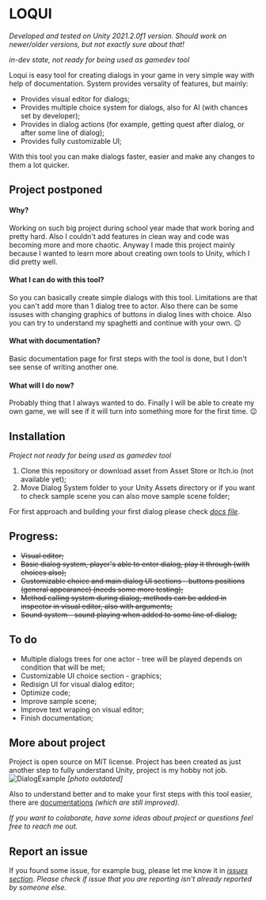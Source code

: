 # LOQUI
*Developed and tested on Unity 2021.2.0f1 version. Should work on newer/older versions, but not exactly sure about that!*

*in-dev state, not ready for being used as gamedev tool*

Loqui is easy tool for creating dialogs in your game in very simple way with help of documentation. System provides versality of features, but mainly:
* Provides visual editor for dialogs;
* Provides multiple choice system for dialogs, also for AI (with chances set by developer);
* Provides in dialog actions (for example, getting quest after dialog, or after some line of dialog);
* Provides fully customizable UI;

With this tool you can make dialogs faster, easier and make any changes to them a lot quicker.

## Project postponed
#### Why? 
Working on such big project during school year made that work boring and pretty hard. Also I couldn't add features in clean way and code was becoming more and more chaotic. Anyway I made this project mainly because I wanted to learn more about creating own tools to Unity, which I did pretty well.
#### What I can do with this tool?
So you can basically create simple dialogs with this tool. Limitations are that you can't add more than 1 dialog tree to actor. Also there can be some issuses with changing graphics of buttons in dialog lines with choice. Also you can try to understand my spaghetti and continue with your own. :wink:
#### What with documentation?
Basic documentation page for first steps with the tool is done, but I don't see sense of writing another one. 
#### What will I do now?
Probably thing that I always wanted to do. Finally I will be able to create my own game, we will see if it will turn into something more for the first time. :wink:

## Installation
*Project not ready for being used as gamedev tool*
1. Clone this repository or download asset from Asset Store or Itch.io (not available yet);
2. Move Dialog System folder to your Unity Assets directory or if you want to check sample scene you can also move sample scene folder;

For first approach and building your first dialog please check [*docs file*](docs/FirstApproach.md). 


## Progress:
* ~~Visual editor;~~
* ~~Basic dialog system, player's able to enter dialog, play it through (with choices also);~~
* ~~Customizable choice and main dialog UI sections - buttons positions (general appearance) (needs some more testing);~~
* ~~Method calling system during dialog, methods can be added in inspector in visual editor, also with arguments;~~
* ~~Sound system - sound playing when added to some line of dialog;~~


## To do
* Multiple dialogs trees for one actor - tree will be played depends on condition that will be met;
* Customizable UI choice section - graphics;
* Redisign UI for visual dialog editor;
* Optimize code;
* Improve sample scene;
* Improve text wraping on visual editor;
* Finish documentation;


## More about project
Project is open source on MIT license. Project has been created as just another step to fully understand Unity, project is my hobby not job. 
![DialogExample](https://user-images.githubusercontent.com/20907620/183308771-fc7732bb-7f4b-46f7-8f69-f5bf49bc85a1.png)
*[photo outdated]*

Also to understand better and to make your first steps with this tool easier, there are [documentations](https://github.com/mmarusiak/LOQUI-unity-dialog-system/tree/main/docs) *(which are still improved)*.


*If you want to colaborate, have some ideas about project or questions feel free to reach me out.*



## Report an issue
If you found some issue, for example bug, please let me know it in [*issues section*](https://github.com/mmarusiak/unity-dialog-system/issues). *Please check if issue that you are reporting isn't already reported by someone else.*
